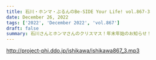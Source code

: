 ```yaml
---
title: 石川・ホンマ・ぶるんのBe-SIDE Your Life! vol.867-3
date: December 26, 2022
tags: ['2022', 'December 2022', 'vol.867']
draft: false
summary: 石川さんとホンマさんのクリスマス！年末年始のお知らせ！
---
```


http://project-phi.ddo.jp/ishikawa/ishikawa867_3.mp3
